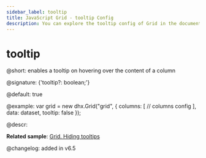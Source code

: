 ```yaml
---
sidebar_label: tooltip
title: JavaScript Grid - tooltip Config 
description: You can explore the tooltip config of Grid in the documentation of the DHTMLX JavaScript UI library. Browse developer guides and API reference, try out code examples and live demos, and download a free 30-day evaluation version of DHTMLX Suite 7.
---
```


# tooltip

@short: enables a tooltip on hovering over the content of a column

@signature: {'tooltip?: boolean;'}

@default: true

@example:
var grid = new dhx.Grid("grid", {
	columns: [
		// columns config
	],
	data: dataset,
	tooltip: false
});

@descr:

**Related sample**: [Grid. Hiding tooltips](https://snippet.dhtmlx.com/mq4t3t3w)

@changelog: added in v6.5

[comment]: # (@related: grid/initialization.md#initialize-grid grid/configuration.md#tooltip)
